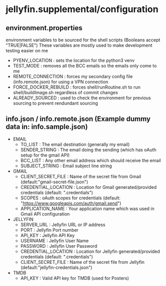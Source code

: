 # jellyfin.supplemental/configuration

## environment.properties

environment variables to be sourced for the shell scripts (Booleans accept "TRUE|FALSE")
These variables are mostly used to make development testing easier on me

- PYENV_LOCATION : sets the location for the python3 venv
- TEST_MODE : removes all the BCC emails so the emails only come to me
- REMOTE_CONNECTION : forces my secondary config file (info.remote.json) for using a VPN connection
- FORCE_DOCKER_REBUILD : forces shell/runRoutine.sh to run shell/buildImage.sh regardless of commit changes
- ALREADY_SOURCED : used to check the environment for previous sourcing to prevent rendundant sourcing

## info.json / info.remote.json (Example dummy data in: info.sample.json)

- EMAIL
  - TO_LIST : The email destination (generally my email)
  - SENDER_STRING : The email doing the sending (which has oAuth setup for the gmail API)
  - BCC_LIST : Any other email address which should receive the email
  - SUBJECT_STRING : Email subject line string
- GMAIL
  - CLIENT_SECRET_FILE : Name of the secret file from Gmail (default:"gmail-secret-file.json")
  - CREDENTIAL_LOCATION : Location for Gmail generated/provided credentials (default: ".credentials")
  - SCOPES : oAuth scopes for credentials (default: "https://www.googleapis.com/auth/gmail.send")
  - APPLICATION_NAME : Your application name which was used in Gmail API configuration
- JELLYFIN
  - SERVER_URL : Jellyfin URL or IP address
  - PORT : Jellyfin Port number
  - API_KEY : Jellyfin API Key
  - USERNAME : Jellyfin User Name
  - PASSWORD : Jellyfin User Password
  - CREDENTIAL_LOCATION : Location for Jellyfin generated/provided credentials (default: ".credentials")
  - CLIENT_SECRET_FILE : Name of the secret file from Jellyfin (default:"jellyfin-credentials.json")
- TMDB
  - API_KEY : Valid API key for TMDB (used for Posters)
